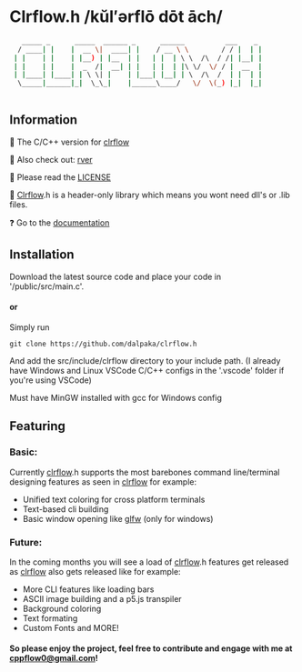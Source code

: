 # Clrflow.h /kŭl′ərflō dōt āch/

```bash
   _____ _      _____  ______ _      ______          ___    _ 
  / ____| |    |  __ \|  ____| |    / __ \ \        / / |  | |
 | |    | |    | |__) | |__  | |   | |  | \ \  /\  / /| |__| |
 | |    | |    |  _  /|  __| | |   | |  | |\ \/  \/ / |  __  |
 | |____| |____| | \ \| |    | |___| |__| | \  /\  /  | |  | |
  \_____|______|_|  \_\_|    |______\____/   \/  \(_) |_|  |_|
                                                                                                            
```

## Information
👋 The C/C++ version for [clrflow](https://github.com/rver38/clrflow)

🤝 Also check out: [rver](https://github.com/rver38)

🙏 Please read the [LICENSE](https://github.com/dalpaka/clrflow.h/blob/main/LICENSE.txt)

🤔 [Clrflow](https://github.com/rver38/clrflow).h is a header-only library which means you wont need dll's or .lib files.

❓ Go to the [documentation](https://dalpaka.github.io/clrflow.h)


## Installation
Download the latest source code and place your code in '/public/src/main.c'.

#### or 

Simply run 

```
git clone https://github.com/dalpaka/clrflow.h
```

And add the src/include/clrflow directory to your include path. (I already have Windows and Linux VSCode C/C++ configs in the '.vscode' folder if you're using VSCode)

Must have MinGW installed with gcc for Windows config

## Featuring

### Basic:
Currently [clrflow](https://github.com/rver38/clrflow).h supports the most barebones command line/terminal designing features as seen in [clrflow](https://github.com/rver38/clrflow) for example:
- Unified text coloring for cross platform terminals
- Text-based cli building
- Basic window opening like [glfw](https://glfw.org) (only for windows)

### Future: 
In the coming months you will see a load of [clrflow](https://github.com/rver38/clrflow).h features get released as [clrflow](https://github.com/rver38/clrflow) also gets released like for example:

- More CLI features like loading bars
- ASCII image building and a p5.js transpiler
- Background coloring
- Text formating
- Custom Fonts and MORE!

#### So please enjoy the project, feel free to contribute and engage with me at cppflow0@gmail.com!




  
